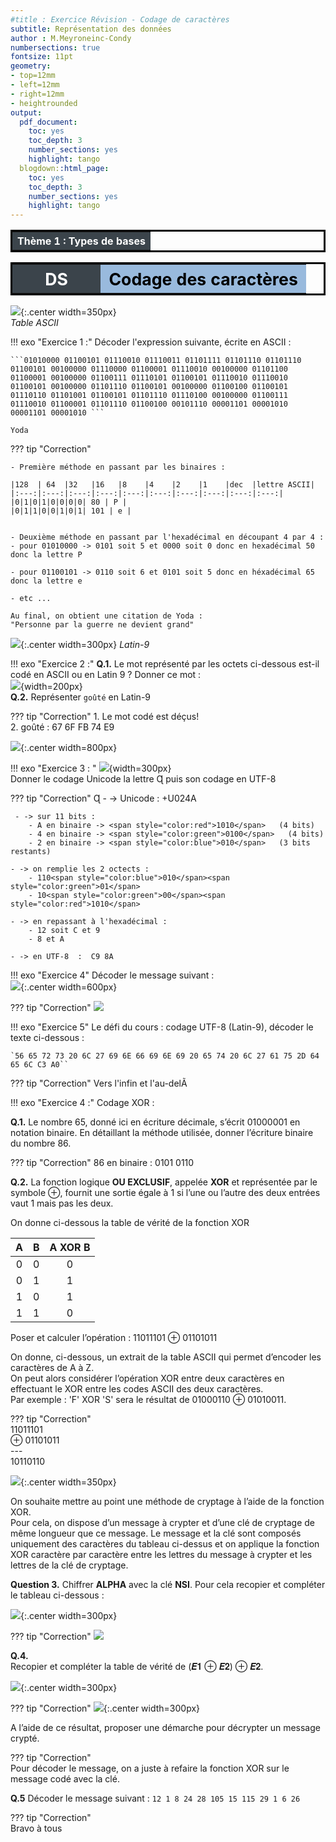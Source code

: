 ```yaml
---
#title : Exercice Révision - Codage de caractères
subtitle: Représentation des données
author : M.Meyroneinc-Condy
numbersections: true
fontsize: 11pt
geometry:
- top=12mm
- left=12mm
- right=12mm
- heightrounded    
output:
  pdf_document:
    toc: yes
    toc_depth: 3
    number_sections: yes
    highlight: tango
  blogdown::html_page:
    toc: yes
    toc_depth: 3
    number_sections: yes
    highlight: tango
--- 
```



<table  style="table-layout: fixed; border:solid;color:black;width:100%;">
        <tr>
            <th colspan=2; style="background-color: #3B444B;color:white;text-align:center;border:none;font-size:12pt;width:100%;">
           Thème 1 : Types de bases
            </th>
        </tr>
</table>

<table  style="table-layout: fixed;border:solid;color:black;width:100%;">
        <tr >
            <th width="30%"; style="background-color: #3B444B;color:white;text-align:center;border:none;font-size:20pt;">
            DS
            </th>
            <th  width="70%"; style="text-align:center;background-color:#99BADD;border:none;font-size:20pt;"> Codage des caractères</th>
        </tr>
</table>


<div style="page-break-after: always;"></div>

![](data/ascii.png){:.center width=350px}  
*Table ASCII*

!!! exo "Exercice 1 :"
   Décoder l'expression suivante, écrite en ASCII :  

    ```01010000 01100101 01110010 01110011 01101111 01101110 01101110 01100101 00100000 01110000 01100001 01110010 00100000 01101100 01100001 00100000 01100111 01110101 01100101 01110010 01110010 01100101 00100000 01101110 01100101 00100000 01100100 01100101 01110110 01101001 01100101 01101110 01110100 00100000 01100111 01110010 01100001 01101110 01100100 00101110 00001101 00001010 00001101 00001010 ```

    Yoda

??? tip "Correction"

    - Première méthode en passant par les binaires : 

    |128  | 64  |32   |16   |8    |4    |2    |1    |dec  |lettre ASCII|
    |:---:|:---:|:---:|:---:|:---:|:---:|:---:|:---:|:---:|:---:|
    |0|1|0|1|0|0|0|0| 80 | P |
    |0|1|1|0|0|1|0|1| 101 | e |


    - Deuxième méthode en passant par l'hexadécimal en découpant 4 par 4 :  
    - pour 01010000 -> 0101 soit 5 et 0000 soit 0 donc en hexadécimal 50 donc la lettre P

    - pour 01100101 -> 0110 soit 6 et 0101 soit 5 donc en héxadécimal 65 donc la lettre e

    - etc ...

    Au final, on obtient une citation de Yoda :  
    "Personne par la guerre ne devient grand"



![](data/iso-latin.png){:.center width=300px}
*Latin-9*

!!! exo "Exercice 2 :"
    **Q.1.** Le mot représenté par les octets ci-dessous est-il codé en ASCII ou en Latin 9 ? Donner ce mot :   
    ![](data/DS_mot.png){width=200px}  
    **Q.2.** Représenter `goûté` en Latin-9

??? tip "Correction"
    1. Le mot codé est déçus!  
    2. goûté : 67 6F FB 74 E9

![](data/cap_utf8.png){:.center  width=800px}

!!! exo "Exercice 3 : "
    ![](data/LatinB.png){width=300px}  
    Donner le codage Unicode la lettre &#586; puis son codage en UTF-8


??? tip "Correction"
     &#586;  - -> Unicode : +U024A

     - -> sur 11 bits :  
        - A en binaire -> <span style="color:red">1010</span>   (4 bits)
        - 4 en binaire -> <span style="color:green">0100</span>   (4 bits)
        - 2 en binaire -> <span style="color:blue">010</span>   (3 bits restants)

    - -> on remplie les 2 octects :  
        - 110<span style="color:blue">010</span><span style="color:green">01</span>  
        - 10<span style="color:green">00</span><span style="color:red">1010</span>

    - -> en repassant à l'hexadécimal :  
        - 12 soit C et 9
        - 8 et A

    - -> en UTF-8  :  C9 8A


!!! exo "Exercice 4"
    Décoder le message suivant :  
    ![](data/DS_parachute_GP2.png){:.center  width=600px}

??? tip "Correction"
    ![](data/DS_Parachute_Gpe2_Cor.png)

!!! exo "Exercice 5"
    Le défi du cours : codage UTF-8 (Latin-9), décoder le texte ci-dessous :  

    `56 65 72 73 20 6C 27 69 6E 66 69 6E 69 20 65 74 20 6C 27 61 75 2D 64 65 6C C3 A0``

??? tip "Correction"
    Vers l'infin et l'au-del&#195;   

!!! exo "Exercice 4 :"
    Codage XOR : 

**Q.1.** Le nombre 65, donné ici en écriture décimale, s’écrit 01000001 en notation binaire. En détaillant la méthode utilisée, donner l’écriture binaire du nombre 86.

??? tip "Correction"
    86 en binaire : 0101 0110

**Q.2.** La fonction logique **OU EXCLUSIF**, appelée **XOR** et représentée par le symbole ⊕, fournit une sortie égale à 1 si l’une ou l’autre des deux entrées vaut 1 mais pas les deux. 

On donne ci-dessous la table de vérité de la fonction XOR

|A|B|A XOR B|
|:---:|:---:|:---:|
|0|0|0|
|0|1|1|
|1|0|1|
|1|1|0|

Poser et calculer l’opération : 11011101 ⊕ 01101011

On donne, ci-dessous, un extrait de la table ASCII qui permet d’encoder les caractères de A à Z.  
On peut alors considérer l’opération XOR entre deux caractères en effectuant le XOR entre les codes ASCII des deux caractères.  
Par exemple : 'F' XOR 'S' sera le résultat de 01000110 ⊕ 01010011.

??? tip "Correction"  
      11011101  
    ⊕ 01101011  
    ---  
      10110110  

![](data/ascii_Exo.png){:.center width=350px}  

On souhaite mettre au point une méthode de cryptage à l’aide de la fonction XOR.  
Pour cela, on dispose d’un message à crypter et d’une clé de cryptage de même longueur que ce message. Le message et la clé sont composés uniquement des caractères du tableau ci-dessus et on applique la fonction XOR caractère par caractère entre les lettres du message à crypter et les lettres de la clé de cryptage.

**Question 3.**
Chiffrer **ALPHA** avec la clé **NSI**. Pour cela recopier et compléter le tableau ci-dessous : 

![](data/DS_XOR.png){:.center width=300px}  


??? tip "Correction"
    ![](data/DS_XOR_Cor_Gpe2.png)

**Q.4.**  
Recopier et compléter la table de vérité de (𝑬𝟏 ⊕ 𝑬𝟐) ⊕ 𝑬𝟐.

![](data/Table_XOR_XOR.png){:.center width=300px}  

??? tip "Correction"
    ![](data/DS_XOR_XOR_Cor.png){:.center width=300px}  

A l’aide de ce résultat, proposer une démarche pour décrypter un message crypté.

??? tip "Correction"  
    Pour décoder le message, on a juste à refaire la fonction XOR sur le message codé avec la clé.

**Q.5** Décoder le message suivant : 
`12 1 8 24 28 105 15 115 29 1 6 26`

??? tip "Correction"  
    Bravo à tous

